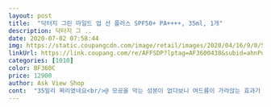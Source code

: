 ```yaml
---
layout: post 
title:  "닥터지 그린 마일드 업 선 플러스 SPF50+ PA++++, 35ml, 1개" 
description: 닥터지 그 ..
date: 2020-07-02 07:58:44 
img: https://static.coupangcdn.com/image/retail/images/2020/04/16/9/0/5dd872e8-6416-4ac5-895a-fc9e489fb07a.jpg 
linkUrl: https://link.coupang.com/re/AFFSDP?lptag=AF3600438&subid=ahnPublicAsk&pageKey=1473062788&itemId=2531956594&vendorItemId=70524717062&traceid=V0-113-5a1b62ab65affc8a 
categories: [1010] 
color: BF360C 
price: 12900 
author: Ask View Shop 
cont:  "35밀리 짜리였네요<br/>@ 모공을 막는 성분이 없다보니 여드름이 가라앉는 효과가 있어요 (민감피부를 위한 무기자차 성분이 들어 있어서 그런듯)<br/>@ 발림성과 흡수력이 좋아요<br/>@ 성분이 좋고 순한제품을 찾다보면 피부의 밀착력이 떨어지는 경우가 많은데 (쩔수 없이 포기하는 경우가 많음 ㅠ) 이제품은 바르고 메이크업을 해도 밀리지 않아 늠늠 만족!!! 두마리 토끼를 한방에 잡아버려쓰 ㅎㅎ<br/>@ 요즘에는 자외선 차단뿐 아니라 적외선(열) 차단도 중요하다고 하던데, 열에 의한 피부 자극 예방에도 인체적용시험 완료한 제품!!<br/>@ 이제품은 끈적임이 없어서 평소에 끈적임 때문에 선크림 바르는 걸 꺼려하셨던 분들이라면 만족하실듯^^  인위적인 향도 없어서 적극 추천해요!!<br/>@ 지성인데 수분이 부족한 타입이라 선크림 선택이 쉽지 않은데요 이제품은 민감성  and amp; 수부지 피부에 탁월한것 같아요<br/>@ 지성피부인 저에게는 건조하지 않고, 수분크림처럼 촉촉해요^^ 바르면 즉시 자연스런 톤업!! 백탁 현상은 노노!!<br/>@ 피부 자극 테스트까지 완료한 저자극 선크림!!<br/>끈적임 하나도 없고<br/>남편이 운동할때 필요하다해서<br/>다른덴 50밀리에 9천얼마에 배송비 3천원 붙어서 이거랑 가격이 별반 차이 않나는거였는데<br/>먼저 손등에 발라보고 놀란게 일반 선크림처럼 뻑뻑함이 1도없고 쫀쫀하고 촉촉한 크림 바른 느낌!<br/>바르자마자 흡수되어 뽀송한 손등^^<br/>받고 나서 알았네요<br/>사용하고 있는데 대만족입니다<br/>선크림 선택은 무조건 순한제품을 픽!!<br/>선크림 잘못 바르면 눈이 따갑고 눈물이 자주 나는 편이라<br/>올리브 선크림 1위제품으로 유명하던데요!! 욜<br/>용량 잘 확인하세요 여러분 저처럼 되지 마시고 ㅜㅠ<br/>이제품은 저자극이라 걱정 할 필요가 없다ㅎ<br/>정말 좋아요<br/>친구 소개로 주문했는데<br/>화장품 구매전 항상 화해에서 성분 확인해보는 편인데 닥터지 그린 마일드 업 선 플러스는 성분도 좋고, 리뷰도 좋네요<br/>" 
---
```

